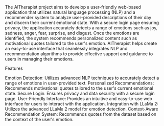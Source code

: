 
The AITherapist project aims to develop a user-friendly web-based application that utilizes natural language processing (NLP) and a recommender system to analyze user-provided descriptions of their day and discern their current emotional state. With a secure login page ensuring privacy, the application accurately detects a range of emotions such as joy, sadness, anger, fear, surprise, and disgust. Once the emotions are identified, the system recommends personalized content such as motivational quotes tailored to the user's emotion. AITherapist helps create an easy-to-use interface that seamlessly integrates NLP and recommendation algorithms to provide effective support and guidance to users in managing their emotions.

Features

Emotion Detection: Utilizes advanced NLP techniques to accurately detect a range of emotions in user-provided text. Personalized Recommendations: Recommends motivational quotes tailored to the user's current emotional state. Secure Login: Ensures privacy and data security with a secure login page. User-Friendly Interface: Provides an intuitive and easy-to-use web interface for users to interact with the application. Integration with LLaMa 2: Utilizes the advanced LLaMa 2 model for emotion detection. Context-Aware Recommendation System: Recommends quotes from the dataset based on the context of the user's emotion.
